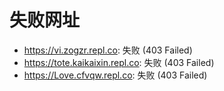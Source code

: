 # 失败网址
- https://vi.zogzr.repl.co: 失败 (403
Failed)
- https://tote.kaikaixin.repl.co: 失败 (403
Failed)
- https://Love.cfvqw.repl.co: 失败 (403
Failed)
